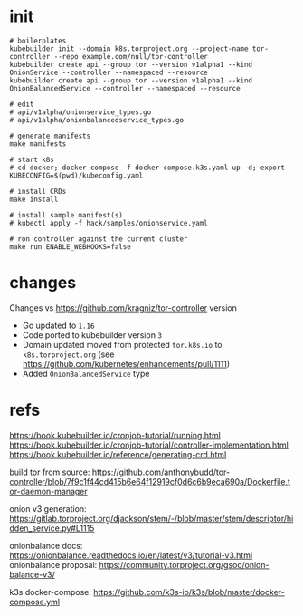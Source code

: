 # init

    # boilerplates
    kubebuilder init --domain k8s.torproject.org --project-name tor-controller --repo example.com/null/tor-controller
    kubebuilder create api --group tor --version v1alpha1 --kind OnionService --controller --namespaced --resource
    kubebuilder create api --group tor --version v1alpha1 --kind OnionBalancedService --controller --namespaced --resource

    # edit 
    # api/v1alpha/onionservice_types.go
    # api/v1alpha/onionbalancedservice_types.go

    # generate manifests
    make manifests

    # start k8s
    # cd docker; docker-compose -f docker-compose.k3s.yaml up -d; export KUBECONFIG=$(pwd)/kubeconfig.yaml

    # install CRDs
    make install

    # install sample manifest(s)
    # kubectl apply -f hack/samples/onionservice.yaml

    # ron controller against the current cluster
    make run ENABLE_WEBHOOKS=false

# changes

Changes vs https://github.com/kragniz/tor-controller version

- Go updated to `1.16`
- Code ported to kubebuilder version `3`
- Domain updated moved from protected `tor.k8s.io` to `k8s.torproject.org` (see https://github.com/kubernetes/enhancements/pull/1111)
- Added `OnionBalancedService` type

# refs

https://book.kubebuilder.io/cronjob-tutorial/running.html
https://book.kubebuilder.io/cronjob-tutorial/controller-implementation.html
https://book.kubebuilder.io/reference/generating-crd.html

build tor from source: https://github.com/anthonybudd/tor-controller/blob/7f9c1f44cd415b6e64f12919cf0d6c6b9eca690a/Dockerfile.tor-daemon-manager

onion v3 generation: https://gitlab.torproject.org/djackson/stem/-/blob/master/stem/descriptor/hidden_service.py#L1115

onionbalance docs: https://onionbalance.readthedocs.io/en/latest/v3/tutorial-v3.html
onionbalance proposal: https://community.torproject.org/gsoc/onion-balance-v3/

k3s docker-compose: https://github.com/k3s-io/k3s/blob/master/docker-compose.yml
